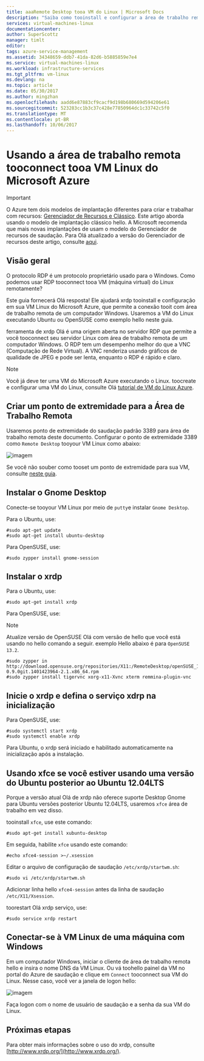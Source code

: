 ```yaml
---
title: aaaRemote Desktop tooa VM do Linux | Microsoft Docs
description: "Saiba como tooinstall e configurar a área de trabalho remota tooconnect tooa VM Linux do Microsoft Azure para o modelo de implantação clássico Olá"
services: virtual-machines-linux
documentationcenter: 
author: SuperScottz
manager: timlt
editor: 
tags: azure-service-management
ms.assetid: 34348659-ddb7-41da-82d6-b5885859e7e4
ms.service: virtual-machines-linux
ms.workload: infrastructure-services
ms.tgt_pltfrm: vm-linux
ms.devlang: na
ms.topic: article
ms.date: 05/30/2017
ms.author: mingzhan
ms.openlocfilehash: aadd6e87883cf9cacf9d198b680669d594206e61
ms.sourcegitcommit: 523283cc1b3c37c428e77850964dc1c33742c5f0
ms.translationtype: MT
ms.contentlocale: pt-BR
ms.lasthandoff: 10/06/2017
---
```

# <a name="using-remote-desktop-tooconnect-tooa-microsoft-azure-linux-vm"></a>Usando a área de trabalho remota tooconnect tooa VM Linux do Microsoft Azure
> [!IMPORTANT] 
> O Azure tem dois modelos de implantação diferentes para criar e trabalhar com recursos: [Gerenciador de Recursos e Clássico](../../../resource-manager-deployment-model.md). Este artigo aborda usando o modelo de implantação clássico hello. A Microsoft recomenda que mais novas implantações de usam o modelo do Gerenciador de recursos de saudação. Para Olá atualizado a versão do Gerenciador de recursos deste artigo, consulte [aqui](../use-remote-desktop.md).

## <a name="overview"></a>Visão geral
O protocolo RDP é um protocolo proprietário usado para o Windows. Como podemos usar RDP tooconnect tooa VM (máquina virtual) do Linux remotamente?

Este guia fornecerá Olá resposta! Ele ajudará xrdp tooinstall e configuração em sua VM Linux do Microsoft Azure, que permite a conexão tooit com área de trabalho remota de um computador Windows. Usaremos a VM do Linux executando Ubuntu ou OpenSUSE como exemplo hello neste guia.

ferramenta de xrdp Olá é uma origem aberta no servidor RDP que permite a você tooconnect seu servidor Linux com área de trabalho remota de um computador Windows. O RDP tem um desempenho melhor do que a VNC (Computação de Rede Virtual). A VNC renderiza usando gráficos de qualidade de JPEG e pode ser lenta, enquanto o RDP é rápido e claro.

> [!NOTE]
> Você já deve ter uma VM do Microsoft Azure executando o Linux. toocreate e configurar uma VM do Linux, consulte Olá [tutorial de VM do Linux Azure](createportal.md).
> 
> 

## <a name="create-an-endpoint-for-remote-desktop"></a>Criar um ponto de extremidade para a Área de Trabalho Remota
Usaremos ponto de extremidade do saudação padrão 3389 para área de trabalho remota deste documento. Configurar o ponto de extremidade 3389 como `Remote Desktop` tooyour VM Linux como abaixo:

![imagem](./media/remote-desktop/endpoint-for-linux-server.png)

Se você não souber como tooset um ponto de extremidade para sua VM, consulte [neste guia](setup-endpoints.md).

## <a name="install-gnome-desktop"></a>Instalar o Gnome Desktop
Conecte-se tooyour VM Linux por meio de `putty`e instalar `Gnome Desktop`.

Para o Ubuntu, use:

    #sudo apt-get update
    #sudo apt-get install ubuntu-desktop


Para OpenSUSE, use:

    #sudo zypper install gnome-session

## <a name="install-xrdp"></a>Instalar o xrdp
Para o Ubuntu, use:

    #sudo apt-get install xrdp

Para OpenSUSE, use:

> [!NOTE]
> Atualize versão de OpenSUSE Olá com versão de hello que você está usando no hello comando a seguir. exemplo Hello abaixo é para `OpenSUSE 13.2`.
> 
> 

    #sudo zypper in http://download.opensuse.org/repositories/X11:/RemoteDesktop/openSUSE_13.2/x86_64/xrdp-0.9.0git.1401423964-2.1.x86_64.rpm
    #sudo zypper install tigervnc xorg-x11-Xvnc xterm remmina-plugin-vnc


## <a name="start-xrdp-and-set-xdrp-service-at-boot-up"></a>Inicie o xrdp e defina o serviço xdrp na inicialização
Para OpenSUSE, use:

    #sudo systemctl start xrdp
    #sudo systemctl enable xrdp

Para Ubuntu, o xrdp será iniciado e habilitado automaticamente na inicialização após a instalação.

## <a name="using-xfce-if-you-are-using-an-ubuntu-version-later-than-ubuntu-1204lts"></a>Usando xfce se você estiver usando uma versão do Ubuntu posterior ao Ubuntu 12.04LTS
Porque a versão atual Olá de xrdp não oferece suporte Desktop Gnome para Ubuntu versões posterior Ubuntu 12.04LTS, usaremos `xfce` área de trabalho em vez disso.

tooinstall `xfce`, use este comando:

    #sudo apt-get install xubuntu-desktop

Em seguida, habilite `xfce` usando este comando:

    #echo xfce4-session >~/.xsession

Editar o arquivo de configuração de saudação `/etc/xrdp/startwm.sh`:

    #sudo vi /etc/xrdp/startwm.sh   

Adicionar linha hello `xfce4-session` antes da linha de saudação `/etc/X11/Xsession`.

toorestart Olá xrdp serviço, use:

    #sudo service xrdp restart


## <a name="connect-your-linux-vm-from-a-windows-machine"></a>Conectar-se à VM Linux de uma máquina com Windows
Em um computador Windows, iniciar o cliente de área de trabalho remota hello e insira o nome DNS da VM Linux. Ou vá toohello painel da VM no portal do Azure de saudação e clique em `Connect` tooconnect sua VM do Linux. Nesse caso, você ver a janela de logon hello:

![imagem](./media/remote-desktop/no2.png)

Faça logon com o nome de usuário de saudação e a senha da sua VM do Linux.

## <a name="next-steps"></a>Próximas etapas
Para obter mais informações sobre o uso do xrdp, consulte [http://www.xrdp.org/](http://www.xrdp.org/).
